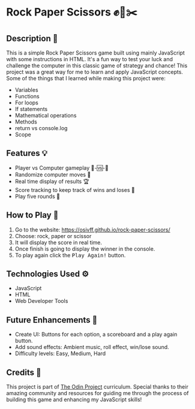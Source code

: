 # Rock Paper Scissors ✊📄✂️

## Description 📝
This is a simple Rock Paper Scissors game built using mainly JavaScript with some instructions in HTML. It's a fun way to test your luck and challenge the computer in this classic game of strategy and chance! This project was a great way for me to learn and apply JavaScript concepts. Some of the things that I learned while making this project were:
 - Variables
 - Functions
 - For loops
 - If statements
 - Mathematical operations
 - Methods
 - return vs console.log
 - Scope

## Features 💡
 - Player vs Computer gameplay 👱-🆚-🤖
 - Randomize computer moves 🎲
 - Real time display of results 🏆
 - Score tracking to keep track of wins and loses 👑
 - Play five rounds 🔄
 
 ## How to Play 📜
 1. Go to the website: https://osivff.github.io/rock-paper-scissors/
 2. Choose: rock, paper or scissor
 3. It will display the score in real time.
 4. Once finish is going to display the winner in the console.
 5. To play again click the <kbd>Play Again!</kbd> button.
 
 ## Technologies Used ⚙️
 - JavaScript
 - HTML
 - Web Developer Tools

 ## Future Enhancements 🚀
 - Create UI: Buttons for each option, a scoreboard and a play again button.
 - Add sound effects: Ambient music, roll effect, win/lose sound.
 - Difficulty levels: Easy, Medium, Hard

 ## Credits 🙏
 This project is part of [The Odin Project](https://www.theodinproject.com/lessons/foundations-rock-paper-scissors) curriculum. Special thanks to their amazing community and resources for guiding me through the process of building this game and enhancing my JavaScript skills!
